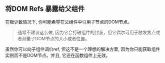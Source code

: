 ## 将DOM Refs 暴露给父组件
在极少数情况下, 你可能希望在父组件中引用子节点的DOM节点。
> 通常不建议这么做, 因为它会打破组件的封装，但它偶尔可用于触发焦点或者测量子DOM节点的大小或者位置。

虽然你可以向子组件调价ref, 但这不是一个理想的解决方案, 因为你只能获取组件实例而不是DOM节点。并且, 它还在函数组件上无效。

